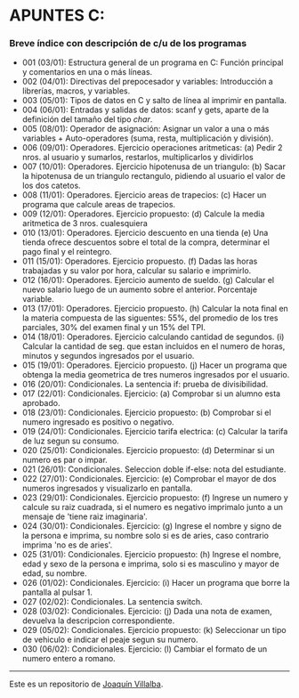 # APUNTES C: 
### Breve índice con descripción de c/u de los programas

- 001 (03/01): Estructura general de un programa en C: Función principal y comentarios en una o más líneas.
- 002 (04/01): Directivas del prepocesador y variables: Introducción a librerías, macros, y variables.
- 003 (05/01): Tipos de datos en C y salto de línea al imprimir en pantalla.
- 004 (06/01): Entradas y salidas de datos: scanf y gets, aparte de la definición del tamaño del tipo *char*.
- 005 (08/01): Operador de asignación: Asignar un valor a una o más variables + Auto-operadores (suma, resta, multiplicación y división).
- 006 (09/01): Operadores. Ejercicio operaciones aritmeticas: (a) Pedir 2 nros. al usuario y sumarlos, restarlos, multiplicarlos y dividirlos
- 007 (10/01): Operadores. Ejercicio hipotenusa de un triangulo: (b) Sacar la hipotenusa de un triangulo rectangulo, pidiendo al usuario el valor de los dos catetos.
- 008 (11/01): Operadores. Ejercicio areas de trapecios: (c) Hacer un programa que calcule areas de trapecios.
- 009 (12/01): Operadores. Ejercicio propuesto: (d) Calcule la media aritmetica de 3 nros. cualesquiera
- 010 (13/01): Operadores. Ejercicio descuento en una tienda (e) Una tienda ofrece descuentos sobre el total de la compra, determinar el pago final y el reintegro.
- 011 (15/01): Operadores. Ejercicio propuesto. (f) Dadas las horas trabajadas y su valor por hora, calcular su salario e imprimirlo.
- 012 (16/01): Operadores. Ejercicio aumento de sueldo. (g) Calcular el nuevo salario luego de un aumento sobre el anterior. Porcentaje variable.
- 013 (17/01): Operadores. Ejercicio propuesto. (h) Calcular la nota final en la materia compuesta de las siguentes: 55%, del promedio de los tres parciales, 30% del examen final y un 15% del TPI.
- 014 (18/01): Operadores. Ejercicio calculando cantidad de segundos. (i) Calcular la cantidad de seg. que estan incluidos en el numero de horas, minutos y segundos ingresados por el usuario.
- 015 (19/01): Operadores. Ejercicio propuesto. (j) Hacer un programa que obtenga la media geometrica de tres numeros ingresados por el usuario.
- 016 (20/01): Condicionales. La sentencia if: prueba de divisibilidad.
- 017 (22/01): Condicionales. Ejercicio: (a) Comprobar si un alumno esta aprobado.
- 018 (23/01): Condicionales. Ejercicio propuesto: (b) Comprobar si el numero ingresado es positivo o negativo.
- 019 (24/01): Condicionales. Ejercicio tarifa electrica: (c) Calcular la tarifa de luz segun su consumo.
- 020 (25/01): Condicionales. Ejercicio propuesto: (d) Determinar si un numero es par o impar.
- 021 (26/01): Condicionales. Seleccion doble if-else: nota del estudiante.
- 022 (27/01): Condicionales. Ejercicio: (e) Comprobar el mayor de dos numeros ingresados y visualizarlo en pantalla.
- 023 (29/01): Condicionales. Ejercicio propuesto: (f) Ingrese un numero y calcule su raiz cuadrada, si el numero es negativo imprimalo junto a un mensaje de 'tiene raiz imaginaria'.
- 024 (30/01): Condicionales. Ejercicio: (g) Ingrese el nombre y signo de la persona e imprima, su nombre solo si es de aries, caso contrario imprima 'no es de aries'.
- 025 (31/01): Condicionales. Ejercicio propuesto: (h) Ingrese el nombre, edad y sexo de la persona e imprima, solo si es masculino y mayor de edad, su nombre.
- 026 (01/02): Condicionales. Ejercicio: (i) Hacer un programa que borre la pantalla al pulsar 1.
- 027 (02/02): Condicionales. La sentencia switch.
- 028 (03/02): Condicionales. Ejercicio: (j) Dada una nota de examen, devuelva la descripcion correspondiente.
- 029 (05/02): Condicionales. Ejercicio propuesto: (k) Seleccionar un tipo de vehiculo e indicar el peaje segun su numero.
- 030 (06/02): Condicionales. Ejercicio: (l) Cambiar el formato de un numero entero a romano.

* * *
Este es un repositorio de [Joaquín Villalba](https://github.com/villalbajoaquin).